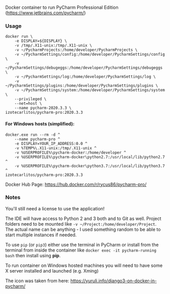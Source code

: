 Docker container to run PyCharm Professional Edition (https://www.jetbrains.com/pycharm/)

### Usage

```
docker run \
    -e DISPLAY=${DISPLAY} \
    -v /tmp/.X11-unix:/tmp/.X11-unix \
    -v ~/PycharmProjects:/home/developer/PycharmProjects \
    -v ~/PycharmSettings/config:/home/developer/PycharmSettings/config \
    -v ~/PycharmSettings/debugeggs:/home/developer/PycharmSettings/debugeggs \
    -v ~/PycharmSettings/log:/home/developer/PycharmSettings/log \
    -v ~/PycharmSettings/plugins:/home/developer/PycharmSettings/plugins \
    -v ~/PycharmSettings/system:/home/developer/PycharmSettings/system \
    --privileged \
    --net=host \
    --name pycharm-2020.3.3 \
izotecarlitos/pycharm-pro:2020.3.3
```
#### For Windows hosts (simplified):
```
docker.exe run --rm -d ^
    --name pycharm-pro ^
    -e DISPLAY=YOUR_IP_ADDRESS:0.0 ^
    -v %TEMP%\.X11-unix:/tmp/.X11-unix ^
    -v %USERPROFILE%\pycharm-docker:/home/developer ^
    -v %USERPROFILE%\pycharm-docker\python2.7:/usr/local/lib/python2.7 ^
    -v %USERPROFILE%\pycharm-docker\python3.7:/usr/local/lib/python3.7 ^
izotecarlitos/pycharm-pro:2020.3.3
```

Docker Hub Page: https://hub.docker.com/r/rycus86/pycharm-pro/

### Notes

You'll still need a license to use the application!

The IDE will have access to Python 2 and 3 both and to Git as well.
Project folders need to be mounted like `-v ~/Project:/home/developer/Project`.
The actual name can be anything - I used something random to be able to start multiple instances if needed.

To use `pip` (or `pip3`) either use the terminal in PyCharm or install from the terminal from inside the container like `docker exec -it pycharm-running bash` then install using **pip**.

To run container on Windows hosted machines you will need to have some X server installed and launched (e.g. Xming)

The icon was taken from here: https://yuruli.info/django3-on-docker-in-pycharm/ 


